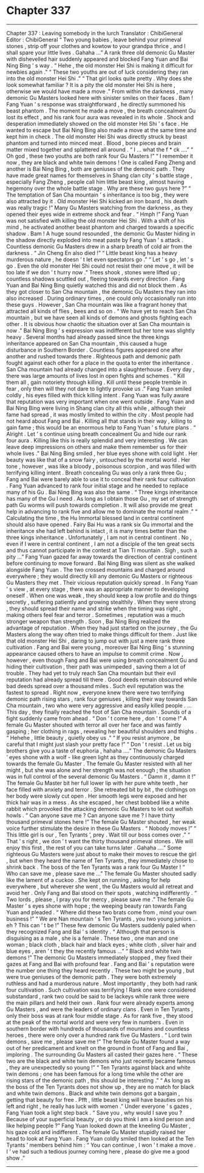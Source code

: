 
# Chapter 337


---

Chapter 337 : Leaving somebody in the lurch
Translator :
ChibiGeneral
Editor :
ChibiGeneral
“ Two young babies , leave behind your primeval stones , strip off your clothes and kowtow to your
grandpa
thrice , and I shall spare your little lives . Gahaha …”
A rank three old demonic Gu Master with dishevelled hair suddenly appeared and blocked Fang Yuan and Bai Ning Bing ’ s way .
“ Hehe , the old monster Hei Shi is making it difficult for newbies again .”
“ These two youths are out of luck considering they ran into the old monster Hei Shi .”
“ That girl looks quite pretty . Why does she look somewhat familiar ? It is a pity the old monster Hei Shi is here , otherwise we would have made a move .”
From within the darkness , many demonic Gu Masters looked here with sinister smiles on their faces .
Bam !
Fang Yuan ’ s response was straightforward , he directly summoned his beast phantom .
The moment he made a move , the breath concealment Gu lost its effect , and his rank four aura was revealed in its whole .
Shock and desperation immediately showed on the old monster Hei Shi ’ s face .
He wanted to escape but Bai Ning Bing also made a move at the same time and kept him in check .
The old monster Hei Shi was directly struck by beast phantom and turned into minced meat .
Blood , bone pieces and brain matter mixed together and splattered all around .
“ I … what the f * ck ….”
“ Oh god , these two youths are both rank four Gu Masters !”
“ I remember it now , they are black and white twin demons ! One is called Fang Zheng and another is Bai Ning Bing , both are geniuses of the demonic path . They have made great names for themselves in Shang clan city ’ s battle stage , especially Fang Zheng , people call him little beast king , almost having hegemony over the whole battle stage . Why are these two guys here ?”
“ The temptation of San Cha mountain ’ s inheritance is too big , they were also attracted by it . Old monster Hei Shi
kicked an iron board
, his death was really tragic !”
Many Gu Masters watching from the darkness , as they opened their eyes wide in extreme shock and fear .
“ Hmph !” Fang Yuan was not satisfied with killing the old monster Hei Shi . With a shift of his mind , he activated another beast phantom and charged towards a specific shadow .
Bam !
A huge sound resounded , the demonic Gu Master hiding in the shadow directly exploded into meat paste by Fang Yuan ’ s attack .
Countless demonic Gu Masters drew in a sharp breath of cold air from the darkness .
“ Jin Cheng En also died !”
“ Little beast king has a heavy murderous nature , he doesn ’ t let even spectators go .”
“ Let ’ s go , let ’ s go . Even the old monster Hei Shi could not resist their one move , it will be too late if we don ’ t hurry now .”
Trees shook , stones were lifted up ; countless shadows scuttled out , fleeing towards every direction .
Fang Yuan and Bai Ning Bing quietly watched this and did not block them .
As they got closer to San Cha mountain , the demonic Gu Masters they ran into also increased .
During ordinary times , one could only occasionally run into these guys . However , San Cha mountain was like a fragrant honey that attracted all kinds of flies , bees and so on .
“ We have yet to reach San Cha mountain , but we have seen all kinds of demons and ghosts fighting each other . It is obvious how chaotic the situation over at San Cha mountain is now .” Bai Ning Bing ’ s expression was indifferent but her tone was slightly heavy .
Several months had already passed since the three kings inheritance appeared on San Cha mountain , this caused a huge disturbance in Southern Border . Countless figures appeared one after another and rushed towards there .
Righteous path and demonic path fought against each other for a place in the quota to enter the inheritance .
San Cha mountain had already changed into a slaughterhouse . Every day , there was large amounts of lives lost in open fights and schemes .
“ Kill them all , gain notoriety through killing . Kill until these people tremble in fear , only then will they not dare to lightly provoke us .” Fang Yuan smiled coldly , his eyes filled with thick killing intent .
Fang Yuan was fully aware that reputation was very important when one went outside .
Fang Yuan and Bai Ning Bing were living in Shang clan city all this while , although their fame had spread , it was mostly limited to within the city .
Most people had not heard about Fang and Bai .
Killing all that stands in their way , killing to gain fame ; this would be an enormous help to Fang Yuan ’ s future plans .
“ Alright . Let ’ s continue using breath concealment Gu and hide our rank four aura . Killing like this is really splendid and very interesting . We can leave deep impressions on others and make them remember us for their whole lives .” Bai Ning Bing smiled , her blue eyes shone with cold light . Her beauty was like that of a snow fairy , untouched by the mortal world . Her tone , however , was like a bloody , poisonous scorpion , and was filled with terrifying killing intent .
Breath concealing Gu was only a rank three Gu ; Fang and Bai were barely able to use it to conceal their rank four cultivation .
Fang Yuan advanced to rank four initial stage and he needed to replace many of his Gu . Bai Ning Bing was also the same .
“ Three kings inheritance has many of the Gu I need . As long as I obtain those Gu , my set of strength path Gu worms will push towards completion . It will also provide me great help in advancing to rank five and allow me to dominate the mortal realm .”
“ Calculating the time , the Hu Immortal blessed land in central continent should also have opened . Fairy Bai Hu was a rank six Gu immortal and the inheritance she had left behind is intact , it is many times better than the three kings inheritance . Unfortunately , I am not in central continent . No , even if I were in central continent , I am not a disciple of the ten great sects and thus cannot participate in the contest at Tian Ti mountain . Sigh , such a pity …”
Fang Yuan gazed far away towards the direction of central continent before continuing to move forward .
Bai Ning Bing was silent as she walked alongside Fang Yuan .
The two crossed mountains and charged around everywhere ; they would directly kill any demonic Gu Masters or righteous Gu Masters they met .
Their vicious reputation quickly spread .
In Fang Yuan ’ s view , at every stage , there was an appropriate manner to developing oneself .
When one was weak , they should keep a low profile and do things secretly , suffering patiently and growing stealthily . When they were strong , they should spread their name and strike when the timing was right , making others feel fear and terror .
Sometimes , reputation was a much stronger weapon than strength .
Soon , Bai Ning Bing realized the advantage of reputation .
When they had just started on the journey , the Gu Masters along the way often tried to make things difficult for them . Just like that old monster Hei Shi , daring to jump out with just a mere rank three cultivation .
Fang and Bai were young , moreover Bai Ning Bing ’ s stunning appearance caused others to have an impulse to commit crime .
Now , however , even though Fang and Bai were using breath concealment Gu and hiding their cultivation , their path was unimpeded , saving them a lot of trouble .
They had yet to truly reach San Cha mountain but their evil reputation had already spread till there .
Good deeds remain obscured while bad deeds spread over a thousand miles .
Such evil reputation was the fastest to spread .
Right now , everyone knew there were two terrifying demonic path rising stars , rank four geniuses , killing their way towards San Cha mountain , two who were very aggressive and easily killed people .
…
This day , they finally reached the foot of San Cha mountain .
Sounds of a fight suddenly came from ahead .
“ Don ’ t come here , don ’ t come !” A female Gu Master shouted with terror all over her face and was faintly gasping ; her clothing in rags , revealing her beautiful shoulders and thighs .
“ Hehehe , little beauty , quietly obey us .”
“ If you resist anymore , be careful that I might just slash your pretty face !”
“ Don ’ t resist . Let us big brothers give you a taste of euphoria , hahaha ….”
The demonic Gu Masters ’ eyes shone with a wolf - like green light as they continuously charged towards the female Gu Master .
The female Gu Master resisted with all her might , but she was alone and her strength was not enough ; the situation was in full control of the several demonic Gu Masters .
“ Damn it , damn it !” The female Gu Master bit her full lower lip with her pure white teeth , her face filled with anxiety and terror .
She retreated bit by bit , the clothings on her body were slowly cut open . Her smooth legs were exposed and her thick hair was in a mess . As she escaped , her chest bobbed like a white rabbit which provoked the attacking demonic Gu Masters to let out wolfish howls .
“ Can anyone save me ? Can anyone save me ? I have thirty thousand primeval stones here !” The female Gu Master shouted , her weak voice further stimulate the desire in these Gu Masters .
“ Nobody moves !”
“ This little girl is our , Ten Tyrants ’, prey . Wait till our boss comes over .”
“ That ’ s right , we don ’ t want the thirty thousand primeval stones . We will enjoy this first , the rest of you can take turns later . Gahaha ….”
Some righteous Gu Masters were just about to make their moves to rescue the girl , but when they heard the name of Ten Tyrants , they immediately chose to shrink back .
The boss of the Ten Tyrants was a rank four Gu Master !
“ Who can save me , please save me …” The female Gu Master shouted sadly like the lament of a cuckoo . She kept on running , asking for help everywhere , but wherever she went , the Gu Masters would all retreat and avoid her .
Only Fang and Bai stood on their spots , watching indifferently .
“ Two lords , please , I pray you for mercy , please save me .” The female Gu Master ’ s eyes shone with hope ; the weeping beauty ran towards Fang Yuan and pleaded .
“ Where did these two brats come from , mind your own business !”
“ We are Nan mountain ’ s Ten Tyrants , you two young juniors … eh ? This can ’ t be !”
These few demonic Gu Masters suddenly paled when they recognized Fang and Bai ’ s identity .
“ Although that person is disguising as a male , she is a female . These two , one man and one woman ; black cloth , black hair and black eyes ; white cloth , silver hair and blue eyes , aren ’ t they the recently famous …”
“ Black and white twin demons !”
The demonic Gu Masters immediately stopped , they fixed their gazes at Fang and Bai with profound fear .
Fang and Bai ’ s reputation were the number one thing they heard recently .
These two might be young , but were true geniuses of the demonic path . They were both extremely ruthless and had a murderous nature . Most importantly , they both had rank four cultivation .
Such cultivation was terrifying !
Rank one were considered substandard , rank two could be said to be lackeys while rank three were the main pillars and held their own .
Rank four were already experts among Gu Masters , and were the leaders of ordinary clans . Even in Ten Tyrants , only their boss was at rank four middle stage .
As for rank five , they stood at the peak of the mortal world and were very few in numbers . Even in southern border with hundreds of thousands of mountains and countless heroes , there were only over a hundred rank five Gu Masters .
“ Lord twin demons , save me , please save me !” The female Gu Master found a way out of her predicament and knelt on the ground in front of Fang and Bai , imploring .
The surrounding Gu Masters all casted their gazes here .
“ These two are the black and white twin demons who just recently became famous , they are unexpectedly so young !”
“ Ten Tyrants against black and white twin demons ; one has been famous for a long time while the other are rising stars of the demonic path , this should be interesting .”
“ As long as the boss of the Ten Tyrants does not show up , they are no match for black and white twin demons . Black and white twin demons got a bargain , getting that beauty for free . Pfft , little beast king will have beauties on his left and right , he really has luck with women .”
Under everyone ’ s gazes , Fang Yuan took a light step back .
“ Save you , why would I save you ? Because of your superficial beauty , or do you think I am a kind person and like helping people ?” Fang Yuan looked down at the kneeling Gu Master , his gaze cold and indifferent .
The female Gu Master stupidly raised her head to look at Fang Yuan .
Fang Yuan coldly smiled then looked at the Ten Tyrants ’ members behind him : “ You can continue , I won ’ t make a move . I ’ ve had such a tedious journey coming here , please do give me a good show .”

---

